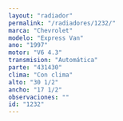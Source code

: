 ```yaml
---
layout: "radiador"
permalink: "/radiadores/1232/"
marca: "Chevrolet"
modelo: "Express Van"
ano: "1997"
motor: "V6 4.3"
transmision: "Automática"
parte: "431430"
clima: "Con clima"
alto: "30 1/2"
ancho: "17 1/2"
observaciones: ""
id: "1232"
---
```


